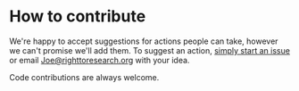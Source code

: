 # How to contribute

We're happy to accept suggestions for actions people can take, however we can't promise we'll add them. To suggest an action, [simply start an issue](https://github.com/sparcopen/asknot/new/master) or email Joe@righttoresearch.org with your idea. 

Code contributions are always welcome. 
